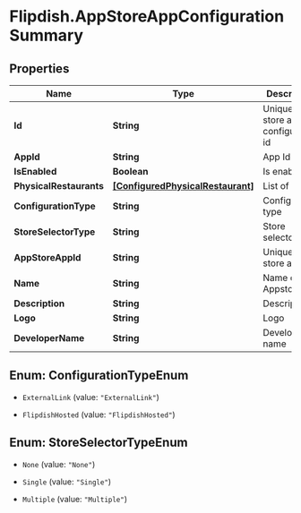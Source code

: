# Flipdish.AppStoreAppConfigurationSummary

## Properties
Name | Type | Description | Notes
------------ | ------------- | ------------- | -------------
**Id** | **String** | Unique App store app configuration id | 
**AppId** | **String** | App Id | 
**IsEnabled** | **Boolean** | Is enabled | 
**PhysicalRestaurants** | [**[ConfiguredPhysicalRestaurant]**](ConfiguredPhysicalRestaurant.md) | List of stores | 
**ConfigurationType** | **String** | Configuration type | [optional] 
**StoreSelectorType** | **String** | Store selector type | [optional] 
**AppStoreAppId** | **String** | Unique App store app id | 
**Name** | **String** | Name of Appstore app | 
**Description** | **String** | Description | 
**Logo** | **String** | Logo | [optional] 
**DeveloperName** | **String** | Developer name | [optional] 


<a name="ConfigurationTypeEnum"></a>
## Enum: ConfigurationTypeEnum


* `ExternalLink` (value: `"ExternalLink"`)

* `FlipdishHosted` (value: `"FlipdishHosted"`)




<a name="StoreSelectorTypeEnum"></a>
## Enum: StoreSelectorTypeEnum


* `None` (value: `"None"`)

* `Single` (value: `"Single"`)

* `Multiple` (value: `"Multiple"`)




